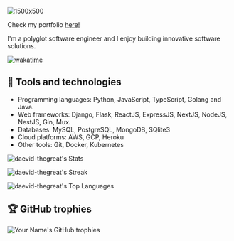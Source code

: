 ![1500x500](https://github.com/daevid-thegreat/daevid-thegreat/assets/58576209/689c25bd-9e5f-4533-9e33-99240df6965c)

Check my portfolio [here!](https://daevidthegreat.com/)

I'm a polyglot software engineer and I enjoy building innovative software solutions.

[![wakatime](https://wakatime.com/badge/user/0a0482e4-c2d0-4a3f-bfc2-1f3dcc867842.svg)](https://wakatime.com/@0a0482e4-c2d0-4a3f-bfc2-1f3dcc867842)

## 🧰 Tools and technologies

- Programming languages: Python, JavaScript, TypeScript, Golang and Java.
- Web frameworks: Django, Flask, ReactJS, ExpressJS, NextJS, NodeJS, NestJS, Gin, Mux.
- Databases: MySQL, PostgreSQL, MongoDB, SQlite3
- Cloud platforms: AWS, GCP, Heroku
- Other tools: Git, Docker, Kubernetes

![daevid-thegreat's Stats](https://github-readme-stats.vercel.app/api?username=daevid-thegreat&theme=dracula&show_icons=true&hide_border=true&count_private=true)

![daevid-thegreat's Streak](https://github-readme-streak-stats.herokuapp.com/?user=daevid-thegreat&theme=dracula&hide_border=true)

![daevid-thegreat's Top Languages](https://github-readme-stats.vercel.app/api/top-langs/?username=daevid-thegreat&theme=dracula&show_icons=true&hide_border=true&layout=compact&langs_count=8&hide=css,html,dockerfile,ejs,procfile)

## 🏆 GitHub trophies

![Your Name's GitHub trophies](https://github-profile-trophy.vercel.app/?username=daevid-thegreat&no-bg=true&theme=darkhub
)
